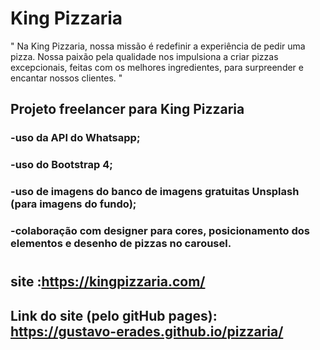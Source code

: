 # King Pizzaria
" Na King Pizzaria, nossa missão é redefinir a experiência de pedir uma pizza. Nossa paixão pela qualidade nos impulsiona a criar pizzas excepcionais, feitas com os melhores ingredientes, para surpreender e encantar nossos clientes. "
## Projeto freelancer para King Pizzaria
### -uso da API do Whatsapp;
### -uso do Bootstrap 4;
### -uso de imagens do banco de imagens gratuitas Unsplash  (para imagens do fundo);
### -colaboração com designer para cores, posicionamento dos elementos e desenho de pizzas no carousel.
#
## site :https://kingpizzaria.com/
## Link do site (pelo gitHub pages): https://gustavo-erades.github.io/pizzaria/
